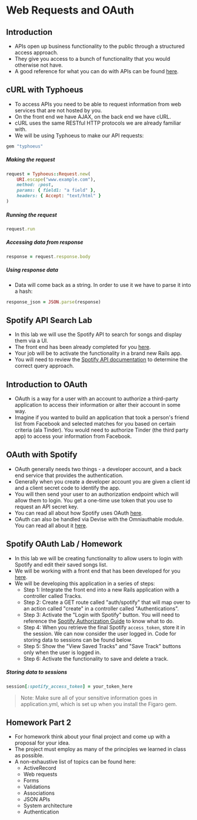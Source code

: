 # Web Requests and OAuth

## Introduction
- APIs open up business functionality to the public through a structured access approach.
- They give you access to a bunch of functionality that you would otherwise not have.
- A good reference for what you can do with APIs can be found [here](https://www.producthunt.com/e/an-api-for-everything).

## cURL with Typhoeus
- To access APIs you need to be able to request information from web services that are not hosted by you.
- On the front end we have AJAX, on the back end we have cURL.
- cURL uses the same RESTful HTTP protocols we are already familiar with.
- We will be using Typhoeus to make our API requests:

```ruby
gem "typhoeus"
```

##### Making the request

```ruby
request = Typhoeus::Request.new(
    URI.escape("www.example.com"),
    method: :post,
    params: { field1: "a field" },
    headers: { Accept: "text/html" }
)
```

##### Running the request

```ruby
request.run
```

##### Accessing data from response

```ruby
response = request.response.body
```

##### Using response data
- Data will come back as a string. In order to use it we have to parse it into a hash:

```ruby
response_json = JSON.parse(response)
```

## Spotify API Search Lab
- In this lab we will use the Spotify API to search for songs and display them via a UI.
- The front end has been already completed for you [here](spotify_song_search/).
- Your job will be to activate the functionality in a brand new Rails app.
- You will need to review the [Spotify API documentation](https://developer.spotify.com/web-api/) to determine the correct query approach.

## Introduction to OAuth
- OAuth is a way for a user with an account to authorize a third-party application to access their information or alter their account in some way.
- Imagine if you wanted to build an application that took a person's friend list from Facebook and selected matches for you based on certain criteria (ala Tinder). You would need to authorize Tinder (the third party app) to access your information from Facebook.

## OAuth with Spotify
- OAuth generally needs two things - a developer account, and a back end service that provides the authentication.
- Generally when you create a developer account you are given a client id and a client secret code to identify the app.
- You will then send your user to an authorization endpoint which will allow them to login. You get a one-time use token that you use to request an API secret key.
- You can read all about how Spotify uses OAuth [here](https://developer.spotify.com/web-api/authorization-guide/).
- OAuth can also be handled via Devise with the Omniauthable module. You can read all about it [here](https://github.com/plataformatec/devise/wiki/OmniAuth:-Overview).

## Spotify OAuth Lab / Homework
- In this lab we will be creating functionality to allow users to login with Spotify and edit their saved songs list.
- We will be working with a front end that has been developed for you [here](spotify_song_search/).
- We will be developing this application in a series of steps:
	- Step 1: Integrate the front end into a new Rails application with a controller called Tracks.
	- Step 2: Create a GET route called "auth/spotify" that will map over to an action called "create" in a controller called "Authentications".
	- Step 3: Activate the "Login with Spotify" button. You will need to reference the [Spotify Authorization Guide](https://developer.spotify.com/web-api/authorization-guide/) to know what to do.
	- Step 4: When you retrieve the final Spotify `access_token`, store it in the session. We can now consider the user logged in. Code for storing data to sessions can be found below.
	- Step 5: Show the "View Saved Tracks" and "Save Track" buttons only when the user is logged in.
	- Step 6: Activate the functionality to save and delete a track.

##### Storing data to sessions

```ruby
session[:spotify_access_token] = your_token_here
```

> Note: Make sure all of your sensitive information goes in application.yml, which is set up when you install the Figaro gem.

## Homework Part 2
- For homework think about your final project and come up with a proposal for your idea.
- The project must employ as many of the principles we learned in class as possible.
- A non-exhaustive list of topics can be found here:
	- ActiveRecord
	- Web requests
	- Forms
	- Validations
	- Associations
	- JSON APIs
	- System architecture
	- Authentication
